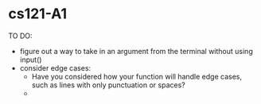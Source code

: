 # cs121-A1
TO DO:
- figure out a way to take in an argument from the terminal without using input()
- consider edge cases:
    - Have you considered how your function will handle edge cases, such as lines with only punctuation or spaces?
    - 